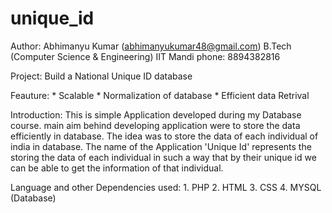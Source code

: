 unique_id
=========
 Author: Abhimanyu Kumar (abhimanyukumar48@gmail.com)
	  B.Tech (Computer Science & Engineering)
	  IIT Mandi
	  phone: 8894382816

Project:
	Build a National Unique ID database

Feauture:
	* Scalable
	* Normalization of database
	* Efficient data Retrival
	
	
Introduction:
	This is simple Application developed during my Database course.
	main aim behind developing application were to store the data efficiently
	in database. The idea was to store the data of each individual of india	in database.
	The name of the Application 'Unique Id' represents the storing the data of each
	individual in such a way that by their unique id we can be able to get the information
	of that individual.

Language and other Dependencies used:
	1. PHP
	2. HTML
	3. CSS
	4. MYSQL (Database)
